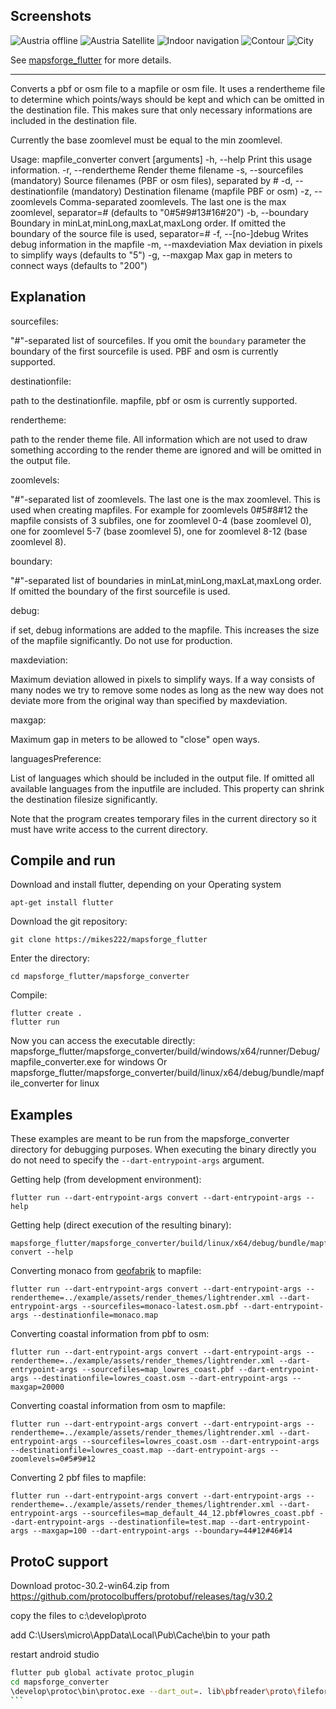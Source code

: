 ## Screenshots

![Austria offline](https://raw.githubusercontent.com/mikes222/mapsforge_flutter/master/doc/Screenshot_2021-11-30-13-30-30-638.jpeg)
![Austria Satellite](https://raw.githubusercontent.com/mikes222/mapsforge_flutter/master/doc/Screenshot_2021-11-30-13-30-50-948.jpeg)
![Indoor navigation](https://raw.githubusercontent.com/mikes222/mapsforge_flutter/master/doc/Screenshot_2021-11-30-13-31-25-355.jpeg)
![Contour](https://raw.githubusercontent.com/mikes222/mapsforge_flutter/master/doc/Screenshot_2021-11-30-13-34-11-891.jpeg)
![City](https://raw.githubusercontent.com/mikes222/mapsforge_flutter/master/doc/Screenshot_2021-11-30-13-36-05-612.jpeg)

See [mapsforge_flutter](https://pub.dev/packages/mapsforge_flutter) for more details.

----

Converts a pbf or osm file to a mapfile or osm file. It uses a rendertheme file to determine which points/ways should be kept and which can be omitted in the destination file. This makes sure that only necessary informations are included in the destination file.

Currently the base zoomlevel must be equal to the min zoomlevel.

Usage: mapfile_converter convert [arguments]
-h, --help                           Print this usage information.
-r, --rendertheme                    Render theme filename
-s, --sourcefiles (mandatory)        Source filenames (PBF or osm files), separated by #
-d, --destinationfile (mandatory)    Destination filename (mapfile PBF or osm)
-z, --zoomlevels                     Comma-separated zoomlevels. The last one is the max zoomlevel, separator=#
(defaults to "0#5#9#13#16#20")
-b, --boundary                       Boundary in minLat,minLong,maxLat,maxLong order. If omitted the boundary of the source file is used, separator=#
-f, --[no-]debug                     Writes debug information in the mapfile
-m, --maxdeviation                   Max deviation in pixels to simplify ways
(defaults to "5")
-g, --maxgap                         Max gap in meters to connect ways
(defaults to "200")


## Explanation

sourcefiles:

"#"-separated list of sourcefiles. If you omit the ``boundary`` parameter the boundary of the first sourcefile is used. PBF and osm is currently supported.

destinationfile:

path to the destinationfile. mapfile, pbf or osm is currently supported.

rendertheme:

path to the render theme file. All information which are not used to draw something according to the render theme are ignored and will be omitted in the output file.

zoomlevels: 
 
"#"-separated list of zoomlevels. The last one is the max zoomlevel. This is used when creating mapfiles. 
For example for zoomlevels 0#5#8#12 the mapfile consists of 3 subfiles, one for zoomlevel 0-4 (base zoomlevel 0), one for zoomlevel 5-7 (base zoomlevel 5), one for zoomlevel 8-12 (base zoomlevel 8).  

boundary:

"#"-separated list of boundaries in minLat,minLong,maxLat,maxLong order. If omitted the boundary of the first sourcefile is used.

debug:

if set, debug informations are added to the mapfile. This increases the size of the mapfile significantly. Do not use for production.

maxdeviation:

Maximum deviation allowed in pixels to simplify ways. If a way consists of many nodes we try to remove some nodes as long as the new way does not deviate more from the original way than specified by maxdeviation.

maxgap: 

Maximum gap in meters to be allowed to "close" open ways. 

languagesPreference:

List of languages which should be included in the output file. If omitted all available languages from the inputfile are included. This property can shrink the destination filesize significantly.

Note that the program creates temporary files in the current directory so it must have write access to the current directory.


## Compile and run

Download and install flutter, depending on your Operating system

    apt-get install flutter

Download the git repository:

    git clone https://mikes222/mapsforge_flutter

Enter the directory:

    cd mapsforge_flutter/mapsforge_converter

Compile:
    
    flutter create .
    flutter run

Now you can access the executable directly: mapsforge_flutter/mapsforge_converter/build/windows/x64/runner/Debug/mapfile_converter.exe for windows
Or mapsforge_flutter/mapsforge_converter/build/linux/x64/debug/bundle/mapfile_converter for linux

## Examples 

These examples are meant to be run from the mapsforge_converter directory for debugging purposes. When executing the binary directly you do not need to specify the ``--dart-entrypoint-args`` argument.

Getting help (from development environment):  

    flutter run --dart-entrypoint-args convert --dart-entrypoint-args --help

Getting help (direct execution of the resulting binary):

    mapsforge_flutter/mapsforge_converter/build/linux/x64/debug/bundle/mapfile_converter convert --help

Converting monaco from [geofabrik](https://download.geofabrik.de/europe/monaco.html) to mapfile:

    flutter run --dart-entrypoint-args convert --dart-entrypoint-args --rendertheme=../example/assets/render_themes/lightrender.xml --dart-entrypoint-args --sourcefiles=monaco-latest.osm.pbf --dart-entrypoint-args --destinationfile=monaco.map

Converting coastal information from pbf to osm:

    flutter run --dart-entrypoint-args convert --dart-entrypoint-args --rendertheme=../example/assets/render_themes/lightrender.xml --dart-entrypoint-args --sourcefiles=map_lowres_coast.pbf --dart-entrypoint-args --destinationfile=lowres_coast.osm --dart-entrypoint-args --maxgap=20000

Converting coastal information from osm to mapfile:

    flutter run --dart-entrypoint-args convert --dart-entrypoint-args --rendertheme=../example/assets/render_themes/lightrender.xml --dart-entrypoint-args --sourcefiles=lowres_coast.osm --dart-entrypoint-args --destinationfile=lowres_coast.map --dart-entrypoint-args --zoomlevels=0#5#9#12

Converting 2 pbf files to mapfile:
 
    flutter run --dart-entrypoint-args convert --dart-entrypoint-args --rendertheme=../example/assets/render_themes/lightrender.xml --dart-entrypoint-args --sourcefiles=map_default_44_12.pbf#lowres_coast.pbf --dart-entrypoint-args --destinationfile=test.map --dart-entrypoint-args --maxgap=100 --dart-entrypoint-args --boundary=44#12#46#14

## ProtoC support

Download protoc-30.2-win64.zip from https://github.com/protocolbuffers/protobuf/releases/tag/v30.2

copy the files to c:\develop\proto

add C:\Users\micro\AppData\Local\Pub\Cache\bin to your path

restart android studio

````bash
flutter pub global activate protoc_plugin
cd mapsforge_converter
\develop\protoc\bin\protoc.exe --dart_out=. lib\pbfreader\proto\fileformat.proto
```
